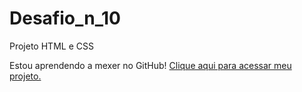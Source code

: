 # Desafio_n_10
 Projeto HTML e CSS

Estou aprendendo a mexer no GitHub!
<a href="https://github.com/mateus-s-quintanilha/Desafio_n_10/desafio010.html" target="_blank">Clique aqui para acessar meu projeto.</a>